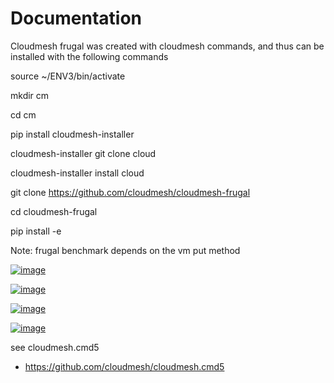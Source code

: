 Documentation
=============
Cloudmesh frugal was created with cloudmesh commands, and thus can be installed with the following commands

source ~/ENV3/bin/activate

mkdir cm

cd cm

pip install cloudmesh-installer

cloudmesh-installer git clone cloud

cloudmesh-installer install cloud

git clone https://github.com/cloudmesh/cloudmesh-frugal

cd cloudmesh-frugal

pip install -e 


Note:
frugal benchmark depends on the vm put method


[![image](https://img.shields.io/travis/TankerHQ/cloudmesh-bar.svg?branch=master)](https://travis-ci.org/TankerHQ/cloudmesn-bar)

[![image](https://img.shields.io/pypi/pyversions/cloudmesh-bar.svg)](https://pypi.org/project/cloudmesh-bar)

[![image](https://img.shields.io/pypi/v/cloudmesh-bar.svg)](https://pypi.org/project/cloudmesh-bar/)

[![image](https://img.shields.io/github/license/TankerHQ/python-cloudmesh-bar.svg)](https://github.com/TankerHQ/python-cloudmesh-bar/blob/master/LICENSE)

see cloudmesh.cmd5

* https://github.com/cloudmesh/cloudmesh.cmd5
